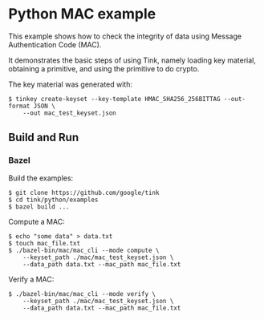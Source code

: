 # Python MAC example

This example shows how to check the integrity of data using Message
Authentication Code (MAC).

It demonstrates the basic steps of using Tink, namely loading key material,
obtaining a primitive, and using the primitive to do crypto.

The key material was generated with:

```shell
$ tinkey create-keyset --key-template HMAC_SHA256_256BITTAG --out-format JSON \
    --out mac_test_keyset.json
```

## Build and Run

### Bazel

Build the examples:

```shell
$ git clone https://github.com/google/tink
$ cd tink/python/examples
$ bazel build ...
```

Compute a MAC:

```shell
$ echo "some data" > data.txt
$ touch mac_file.txt
$ ./bazel-bin/mac/mac_cli --mode compute \
    --keyset_path ./mac/mac_test_keyset.json \
    --data_path data.txt --mac_path mac_file.txt
```

Verify a MAC:

```shell
$ ./bazel-bin/mac/mac_cli --mode verify \
    --keyset_path ./mac/mac_test_keyset.json \
    --data_path data.txt --mac_path mac_file.txt
```

